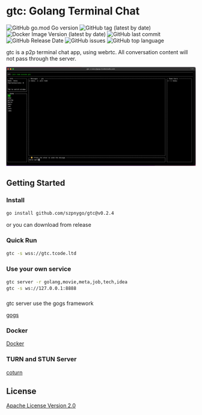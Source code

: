 # gtc: Golang Terminal Chat
![GitHub go.mod Go version](https://img.shields.io/github/go-mod/go-version/szpnygo/gtc)
![GitHub tag (latest by date)](https://img.shields.io/github/v/tag/szpnygo/gtc?label=version)
![Docker Image Version (latest by date)](https://img.shields.io/docker/v/neosu/gtc?label=docker%20version)
![GitHub last commit](https://img.shields.io/github/last-commit/szpnygo/gtc)
![GitHub Release Date](https://img.shields.io/github/release-date/szpnygo/gtc)
![GitHub issues](https://img.shields.io/github/issues-raw/szpnygo/gtc)
![GitHub top language](https://img.shields.io/github/languages/top/szpnygo/gtc)

gtc is a p2p terminal chat app, using webrtc. All conversation content will not pass through the server.

![image](preview.png)
## Getting Started

### Install

```bash
go install github.com/szpnygo/gtc@v0.2.4
```

or you can download from release

### Quick Run
```bash
gtc -s wss://gtc.tcode.ltd
```

### Use your own service
```bash
gtc server -r golang,movie,meta,job,tech,idea
gtc -s ws://127.0.0.1:8888
```

###

gtc server use the gogs framework

[gogs](https://github.com/metagogs/gogs)

### Docker

[Docker](https://hub.docker.com/r/neosu/gtc)

### TURN and STUN Server

[coturn](https://github.com/coturn/coturn)

## License
[Apache License Version 2.0](./LICENSE)
